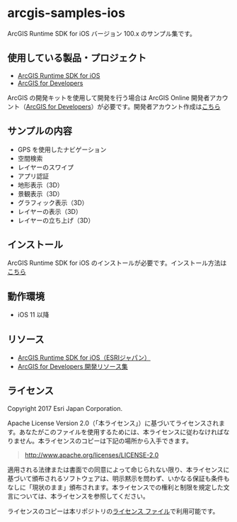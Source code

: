 # arcgis-samples-ios

ArcGIS Runtime SDK for iOS バージョン 100.x のサンプル集です。

## 使用している製品・プロジェクト

* [ArcGIS Runtime SDK for iOS](https://developers.arcgis.com/ios/)
* [ArcGIS for Developers](https://developers.arcgis.com/en/)

ArcGIS の開発キットを使用して開発を行う場合は ArcGIS Online 開発者アカウント（[ArcGIS for Developers](https://developers.arcgis.com/en/)）が必要です。開発者アカウント作成は[こちら](https://esrijapan.github.io/arcgis-dev-resources/get-dev-account/)

## サンプルの内容
* GPS を使用したナビゲーション
* 空間検索
* レイヤーのスワイプ
* アプリ認証
* 地形表示（3D）
* 景観表示（3D）
* グラフィック表示（3D）
* レイヤーの表示（3D）
* レイヤーの立ち上げ（3D）

## インストール
ArcGIS Runtime SDK for iOS のインストールが必要です。インストール方法は[こちら](https://esrijapan.github.io/arcgis-dev-resources/ios/install-ios-100.x/)


## 動作環境

* iOS 11 以降

## リソース

* [ArcGIS Runtime SDK for iOS（ESRIジャパン）](https://www.esrij.com/products/arcgis-runtime-sdk-for-ios/)
* [ArcGIS for Developers 開発リソース集](
https://esrijapan.github.io/arcgis-dev-resources/index.html)

## ライセンス
Copyright 2017 Esri Japan Corporation.

Apache License Version 2.0（「本ライセンス」）に基づいてライセンスされます。あなたがこのファイルを使用するためには、本ライセンスに従わなければなりません。本ライセンスのコピーは下記の場所から入手できます。

> http://www.apache.org/licenses/LICENSE-2.0

適用される法律または書面での同意によって命じられない限り、本ライセンスに基づいて頒布されるソフトウェアは、明示黙示を問わず、いかなる保証も条件もなしに「現状のまま」頒布されます。本ライセンスでの権利と制限を規定した文言については、本ライセンスを参照してください。

ライセンスのコピーは本リポジトリの[ライセンス ファイル](./LICENSE)で利用可能です。
